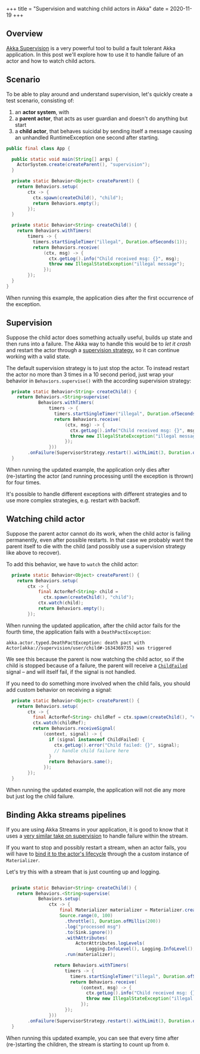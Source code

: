 +++
title = "Supervision and watching child actors in Akka"
date = 2020-11-19
+++

## Overview

[Akka Supervision](https://doc.akka.io/docs/akka/current/general/supervision.html) is a very powerful tool to build a fault tolerant Akka application. In this post we'll explore how to use it to handle failure of an actor and how to watch child actors. 

## Scenario

To be able to play around and understand supervision, let's quickly create a test scenario, consisting of:

1) an **actor system**, with
2) a **parent actor**, that acts as user guardian and doesn't do anything but start
3) a **child actor**, that behaves suicidal by sending itself a message causing an unhandled RuntimeException one second after starting.

```java
public final class App {

  public static void main(String[] args) {
    ActorSystem.create(createParent(), "supervision");
  }

  private static Behavior<Object> createParent() {
    return Behaviors.setup(
        ctx -> {
          ctx.spawn(createChild(), "child");
          return Behaviors.empty();
        });
  }

  private static Behavior<String> createChild() {
    return Behaviors.withTimers(
        timers -> {
          timers.startSingleTimer("illegal", Duration.ofSeconds(1));
          return Behaviors.receive(
              (ctx, msg) -> {
                ctx.getLog().info("Child received msg: {}", msg);
                throw new IllegalStateException("illegal message");
              });
        });
  }
}
```

When running this example, the application dies after the first occurrence of the exception.

## Supervision

Suppose the child actor does something actually useful, builds up state and then runs into a failure. The Akka way to handle this would be to *let it crash* and restart the actor through a [supervision strategy](https://doc.akka.io/docs/akka/current/typed/fault-tolerance.html#supervision), so it can continue working with a valid state.

The default supervision strategy is to just stop the actor. To instead restart the actor no more than 3 times in a 10 second period, just wrap your behavior in `Behaviors.supervise()` with the according supervision strategy:
```java
  private static Behavior<String> createChild() {
    return Behaviors.<String>supervise(
            Behaviors.withTimers(
                timers -> {
                  timers.startSingleTimer("illegal", Duration.ofSeconds(1));
                  return Behaviors.receive(
                      (ctx, msg) -> {
                        ctx.getLog().info("Child received msg: {}", msg);
                        throw new IllegalStateException("illegal message");
                      });
                }))
        .onFailure(SupervisorStrategy.restart().withLimit(3, Duration.ofSeconds(10)));
  }
```

When running the updated example, the application only dies after (re-)starting the actor (and running processing until the exception is thrown) for four times.

It's possible to handle different exceptions with different strategies and to use more complex strategies, e.g. restart with backoff.

## Watching child actor

Suppose the parent actor cannot do its work, when the child actor is failing permanently, even after possible restarts. In that case we probably want the parent itself to die with the child (and possibly use a supervision strategy like above to recover).

To add this behavior, we have to `watch` the child actor:

```java
  private static Behavior<Object> createParent() {
    return Behaviors.setup(
        ctx -> {
            final ActorRef<String> child =
              ctx.spawn(createChild(), "child");
            ctx.watch(child);
            return Behaviors.empty();
        });
```

When running the updated application, after the child actor fails for the fourth time, the application fails with a `DeathPactException`:

```
akka.actor.typed.DeathPactException: death pact with Actor[akka://supervision/user/child#-1634369735] was triggered
```

We see this because the parent is now watching the child actor, so if the child is stopped because of a failure, the parent will receive a [`ChildFailed`](https://doc.akka.io/api/akka/current/akka/actor/typed/ChildFailed.html) signal – and will itself fail, if the signal is not handled.

If you need to do something more involved when the child fails, you should add custom behavior on receiving a signal:

```java
  private static Behavior<Object> createParent() {
    return Behaviors.setup(
        ctx -> {
          final ActorRef<String> childRef = ctx.spawn(createChild(), "child");
          ctx.watch(childRef);
          return Behaviors.receiveSignal(
              (context, signal) -> {
                if (signal instanceof ChildFailed) {
                  ctx.getLog().error("Child failed: {}", signal);
                  // handle child failure here 
                }
                return Behaviors.same();
              });
        });
  }
```

When running the updated example, the application will not die any more but just log the child failure.

## Binding Akka streams pipelines

If you are using Akka Streams in your application, it is good to know that it uses a [very similar take on supervision](https://doc.akka.io/docs/akka/current/stream/stream-error.html#supervision-strategies) to handle failure within the stream.

If you want to stop and possibly restart a stream, when an actor fails, you will have to [bind it to the actor's lifecycle](https://doc.akka.io/docs/akka/current/stream/stream-flows-and-basics.html#actor-materializer-lifecycle) through the a custom instance of `Materializer`.

Let's try this with a stream that is just counting up and logging.

```java

  private static Behavior<String> createChild() {
    return Behaviors.<String>supervise(
            Behaviors.setup(
                ctx -> {
                    final Materializer materializer = Materializer.createMaterializer(ctx);
                    Source.range(0, 100)
                      .throttle(1, Duration.ofMillis(200))
                      .log("processed msg")
                      .to(Sink.ignore())
                      .withAttributes(
                          ActorAttributes.logLevels(
                              Logging.InfoLevel(), Logging.InfoLevel(), Logging.ErrorLevel()))
                      .run(materializer);

                  return Behaviors.withTimers(
                      timers -> {
                        timers.startSingleTimer("illegal", Duration.ofSeconds(1));
                        return Behaviors.receive(
                            (context, msg) -> {
                              ctx.getLog().info("Child received msg: {}", msg);
                              throw new IllegalStateException("illegal message");
                            });
                      });
                }))
        .onFailure(SupervisorStrategy.restart().withLimit(3, Duration.ofSeconds(10)));
  }
```

When running this updated example, you can see that every time after (re-)starting the children, the stream is starting to count up from `0`.